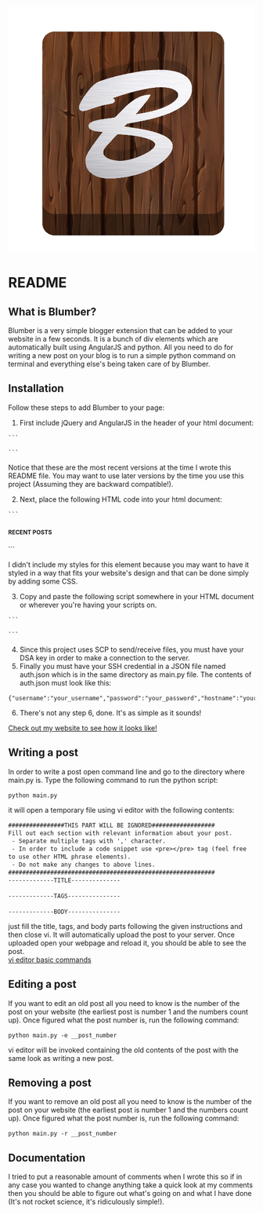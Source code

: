 ![alt tag](https://github.com/Wildhammer/blumber/blob/master/icon.png)

README
======

What is Blumber?
-----------------

Blumber is a very simple blogger extension that can be added to your website in a few seconds. It is a bunch of div elements which are automatically built using AngularJS and python. All you need to do for writing a new post on your blog is to run a simple python command on terminal and everything else's being taken care of by Blumber.

Installation
------------

Follow these steps to add Blumber to your page:  
  1. First include jQuery and AngularJS in the header of your html document:  

    ```
<script src="//code.jquery.com/jquery-1.10.2.min.js"></script>  
<script src="https://ajax.googleapis.com/ajax/libs/angularjs/1.4.8/angular.min.js"></script>  
    ```

  Notice that these are the most recent versions at the time I wrote this README file. You may want to use later versions by the time you use this project (Assuming they are backward compatible!).  
	
  2. Next, place the following HTML code into your html document:  
  	
    ```
<div ng-app="myApp" ng-controller="myCtrl" ng-show="items.length" id="blog" class="well pre-scrollable">
	<h4><small>RECENT POSTS</small></h4>  
	<div ng-repeat="item in items | reverse">
		<ng-include src="item"></ng-include>
	</div>
</div>  
    ```

  I didn't include my styles for this element because you may want to have it styled in a way that fits your website's design and that can be done simply by adding some CSS.  
	  
  3. Copy and paste the following script somewhere in your HTML document or wherever you're having your scripts on.  

    ```
<script>

var app = angular.module('myApp', []);
app.controller('myCtrl', function($scope, $http) {
    $http.get("posts.php").then(function(response) {
        $scope.items = response.data.records;
    });
});

app.filter('reverse', function() {
  return function(items) {
    return items.slice().reverse();
  };
});

</script>
    ```

  4. Since this project uses SCP to send/receive files, you must have your DSA key in order to make a connection to the server.  
  5. Finally you must have your SSH credential in a JSON file named auth.json which is in the same directory as main.py file. The contents of auth.json must look like this:  
    		
    {"username":"your_username","password":"your_password","hostname":"your_hostname","port":"port_number","key_path":"path_to_DSA_key"}  
    
  6. There's not any step 6, done. It's as simple as it sounds!  

[Check out my website to see how it looks like!][2]
  
Writing a post
--------------
  
In order to write a post open command line and go to the directory where main.py is. Type the following command to run the python script:  
	  
	python main.py  
  
it will open a temporary file using vi editor with the following contents:  
  
	################THIS PART WILL BE IGNORED##################
	Fill out each section with relevant information about your post.
	 - Separate multiple tags with ',' character.
	 - In order to include a code snippet use <pre></pre> tag (feel free to use other HTML phrase elements).
	 - Do not make any changes to above lines.
	###########################################################
	-------------TITLE--------------

	-------------TAGS---------------

	-------------BODY---------------

just fill the title, tags, and body parts following the given instructions and then close vi. It will automatically upload the post to your server. Once uploaded open your webpage and reload it, you should be able to see the post.  
[vi editor basic commands][1]

Editing a post
--------------
If you want to edit an old post all you need to know is the number of the post on your website (the earliest post is number 1 and the numbers count up). Once figured what the post number is, run the following command:

	python main.py -e __post_number 

vi editor will be invoked containing the old contents of the post with the same look as writing a new post.

Removing a post
---------------
If you want to remove an old post all you need to know is the number of the post on your website (the earliest post is number 1 and the numbers count up). Once figured what the post number is, run the following command:

	python main.py -r __post_number  

Documentation
-------------
  
I tried to put a reasonable amount of comments when I wrote this so if in any case you wanted to change anything take a quick look at my comments then you should be able to figure out what's going on and what I have done (It's not rocket science, it's ridiculously simple!).  
  

[1]: https://www.cs.colostate.edu/helpdocs/vi.html
[2]: http://www.behbooei.com

